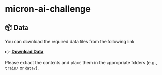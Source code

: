 # micron-ai-challenge

## 📦 Data

You can download the required data files from the following link:

👉 [**Download Data**](https://drive.google.com/drive/folders/1xRzD47m2XcOYYEQBe9Cq_-w1jHJaz8Y4?usp=share_link)

Please extract the contents and place them in the appropriate folders (e.g., `train/` or `data/`).
